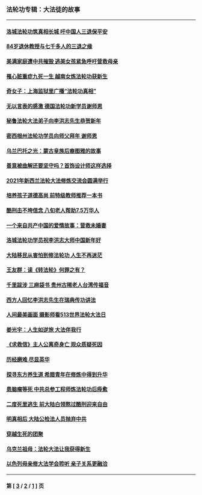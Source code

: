 ### 法轮功专辑：大法徒的故事
---
#### [洛城法轮功筑真相长城 吁中国人三退保平安](../../pages/nf1147481/n13892471.md?01050430) 
#### [84岁退休教授与七千多人的三退之缘](../../pages/nf1147481/n13796650.md?01050430) 
#### [美满家庭遭中共摧毁 逃美女孩紧急呼吁营救母亲](../../pages/nf1147481/n13792859.md?01050430) 
#### [罹心脏重症九死一生 越南女炼法轮功获新生](../../pages/nf1147481/n13732766.md?01050430) 
#### [奇女子：上海监狱里广播“法轮功真相”](../../pages/nf1147481/n13726443.md?01050430) 
#### [无以言表的感激 德国法轮功新学员谢师恩](../../pages/nf1147481/n13543790.md?01050430) 
#### [秘鲁法轮大法弟子向李洪志先生恭贺新年](../../pages/nf1147481/n13540182.md?01050430) 
#### [密西根州法轮功学员向师父拜年 谢师恩](../../pages/nf1147481/n13538183.md?01050430) 
#### [乌兰巴托之光：蒙古皇族后裔图雅的故事](../../pages/nf1147481/n13155759.md?01050430) 
#### [善意被曲解还要坚守吗？首饰设计师这样选择](../../pages/nf1147481/n13077575.md?01050430) 
#### [2021年新西兰法轮大法修炼交流会圆满举行](../../pages/nf1147481/n13033149.md?01050430) 
#### [培养孩子道德高尚 前特级教师推荐一本书](../../pages/nf1147481/n12938640.md?01050430) 
#### [酷刑击不垮信念 八旬老人帮助7.5万华人](../../pages/nf1147481/n12880712.md?01050430) 
#### [一个来自共产中国的爱情故事：营救未婚妻](../../pages/nf1147481/n12778386.md?01050430) 
#### [洛城法轮功学员祝李洪志大师中国新年好](../../pages/nf1147481/n12724685.md?01050430) 
#### [大陆移民从害怕到修法轮功 人生不再迷茫](../../pages/nf1147481/n12414325.md?01050430) 
#### [王友群：读《转法轮》何罪之有？](../../pages/nf1147481/n12408647.md?01050430) 
#### [千里跋涉 三麻袋书 贵州古稀老人台湾传福音](../../pages/nf1147481/n12198750.md?01050430) 
#### [西方人回忆李洪志先生在瑞典传功讲法](../../pages/nf1147481/n12099607.md?01050430) 
#### [人间最美画面 摄影师看513世界法轮大法日](../../pages/nf1147481/n12094118.md?01050430) 
#### [姜光宇：人生如逆旅 大法伴我行](../../pages/nf1147481/n12088664.md?01050430) 
#### [《求救信》主人公离奇身亡 观众质疑死因](../../pages/nf1147481/n11845215.md?01050430) 
#### [历经磨难 尽显英华](../../pages/nf1147481/n11723297.md?01050430) 
#### [探寻东方养生道 希腊青年在修炼中得到升华](../../pages/nf1147481/n11494502.md?01050430) 
#### [患脑瘤等死 中共总参工程师炼法轮功后痊愈](../../pages/nf1147481/n11466682.md?01050430) 
#### [二度死里逃生 前大陆白领熬过酷刑迎来自由](../../pages/nf1147481/n11368594.md?01050430) 
#### [明真相后 大陆公检法人员抛弃中共](../../pages/nf1147481/n11358618.md?01050430) 
#### [穿越生死的团聚](../../pages/nf1147481/n11258922.md?01050430) 
#### [乌克兰祖母：法轮大法让我获得新生](../../pages/nf1147481/n11269457.md?01050430) 
#### [以色列母亲修大法学会聆听 亲子关系更融洽](../../pages/nf1147481/n11268195.md?01050430) 

---
#### 第 [ [3](./3.md?01050430) / [2](./2.md?01050430) / [1](./1.md?01050430) ] 页
